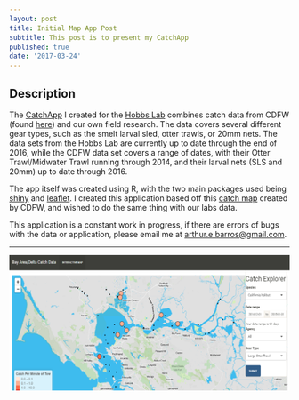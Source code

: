 ```yaml
---
layout: post
title: Initial Map App Post
subtitle: This post is to present my CatchApp
published: true
date: '2017-03-24'
---
```


## Description
The [CatchApp](http://aebarros.com/shiny/CatchApp/CatchApp2.0/)  I created for the [Hobbs Lab](http://hobbslab.com/) combines catch data from CDFW (found [here](https://www.wildlife.ca.gov/Conservation/Delta)) and our own field research. The data covers several different gear types, such as the smelt larval sled, otter trawls, or 20mm nets. The data sets from the Hobbs Lab are currently up to date through the end of 2016, while the CDFW data set covers a range of dates, with their Otter Trawl/Midwater Trawl running through 2014, and their larval nets (SLS and 20mm) up to date through 2016.

The app itself was created using R, with the two main packages used being [shiny](https://shiny.rstudio.com/) and [leaflet](https://rstudio.github.io/leaflet/). I created this application based off this [catch map](http://www.dfg.ca.gov/delta/data/sls/CPUE_map.asp) created by CDFW, and wished to do the same thing with our labs data.

This application is a constant work in progress, if there are errors of bugs with the data or application, please email me at arthur.e.barros@gmail.com.

---
![screenshot of app](/img/catchappscreen.png)
